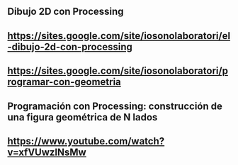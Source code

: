 ## Dibujo 2D con Processing
## https://sites.google.com/site/iosonolaboratori/el-dibujo-2d-con-processing
## https://sites.google.com/site/iosonolaboratori/programar-con-geometria

## Programación con Processing: construcción de una figura geométrica de N lados
## https://www.youtube.com/watch?v=xfVUwzlNsMw

